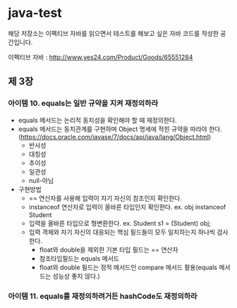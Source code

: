 # java-test

해당 저장소는 이펙티브 자바를 읽으면서 테스트를 해보고 싶은 자바 코드를 작성한 공간입니다.

이펙티브 자바 : http://www.yes24.com/Product/Goods/65551284



## 제 3장
### 아이템 10. equals는 일반 규약을 지켜 재정의하라

- equals 메서드는 논리적 동치성을 확인해야 할 때 재정의한다.
- equals 메서드는 동치관계를 구현하며 Object 명세에 적힌 규약을 따라야 한다. (https://docs.oracle.com/javase/7/docs/api/java/lang/Object.html)
  - 반사성
  - 대칭성
  - 추이성 
  - 일관성
  - null-아님
- 구현방법
  - == 연산자를 사용해 입력이 자기 자신의 참조인지 확인한다.
  - instanceof 연산자로 입력이 올바른 타입인지 확인한다. ex. obj instanceof Student
  - 입력을 올바른 타입으로 형변환한다. ex. Student s1 = (Student) obj; 
  - 입력 객체와 자기 자신의 대응되는 핵심 필드들이 모두 일치하는지 하나씩 검사한다.
    - float와 double을 제외한 기본 타입 필드는 == 연산자
    - 참조타입필드는 equals 메서드
    - float와 double 필드는 정적 메서드인 compare 메서드 활용(equals 메서드는 성능상 좋지 않다.)
    
### 아이템 11. equals를 재정의하려거든 hashCode도 재정의하라
